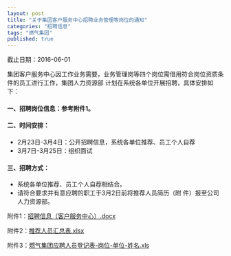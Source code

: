 ```yaml
---
layout: post
title: "关于集团客户服务中心招聘业务管理等岗位的通知"
categories: "招聘信息"
tags: "燃气集团"
published: true
---
```


截止日期：2016-06-01

集团客户服务中心因工作业务需要，业务管理岗等四个岗位需借用符合岗位资质条件的员工进行工作，集团人力资源部 计划在系统各单位开展招聘，具体安排如下： 

#### **一、招聘岗位信息：参考附件1。** 

#### **二、时间安排：** 

* 2月23日-3月4日：公开招聘信息，系统各单位推荐、员工个人自荐 
* 3月7日-3月25日：组织面试 

<!-- more -->

#### **三、招聘方式：**

* 系统各单位推荐、员工个人自荐相结合。 
* 请符合要求并有意应聘的职工于3月2日前将推荐人员简历（附 件）报至公司人力资源部。
 



附件1：[招聘信息（客户服务中心）.docx](/assets/attachments/附件1：招聘信息（客户服务中心）.docx)

附件2：[推荐人员汇总表.xlsx](/assets/attachments/附件2：推荐人员汇总表.xlsx)

附件3：[燃气集团应聘人员登记表-岗位-单位-姓名.xls](/assets/attachments/附件3：燃气集团应聘人员登记表-岗位-单位-姓名.xls)
